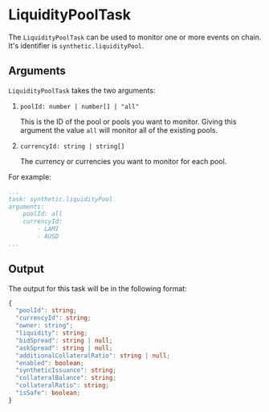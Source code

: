 # LiquidityPoolTask

The `LiquidityPoolTask` can be used to monitor one or more events on chain. It's identifier is `synthetic.liquidityPool`.

## Arguments

`LiquidityPoolTask` takes the two arguments:

1) `poolId: number | number[] | "all"`

    This is the ID of the pool or pools you want to monitor. Giving this argument the value `all` will monitor all of the existing pools.

2) `currencyId: string | string[]`

    The currency or currencies you want to monitor for each pool.

For example:

```yaml
...
task: synthetic.liquidityPool
arguments: 
    poolId: all
    currencyId:
        - LAMI
        - AUSD
...
```

## Output

The output for this task will be in the following format:

```typescript
{
  "poolId": string;
  "currencyId": string;
  "owner: string";
  "liquidity": string;
  "bidSpread": string | null;
  "askSpread": string | null;
  "additionalCollateralRatio": string | null;
  "enabled": boolean;
  "syntheticIssuance": string;
  "collateralBalance": string;
  "collateralRatio": string;
  "isSafe": boolean;
}
```